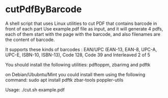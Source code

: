 # cutPdfByBarcode
A shell script that uses Linux utilities to cut PDF that contains barcode in front of each part
Use example.pdf file as input, and it will generate 4 pdfs, each of them start with the page with the barcode, and also filenames are the content of barcode.

It supports these kinds of barcodes :
EAN/UPC (EAN-13, EAN-8, UPC-A, UPC-E, ISBN-10, ISBN-13),
Code 128, Code 39 and Interleaved 2 of 5

You should install the following utilities:
pdftoppm, zbarimg and pdftk

on Debian/Ububntu/Mint you could install them using the following command:
sudo apt install pdftk zbar-tools poppler-utils

Usage:
./cut.sh example.pdf
